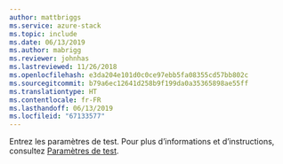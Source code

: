 ```yaml
---
author: mattbriggs
ms.service: azure-stack
ms.topic: include
ms.date: 06/13/2019
ms.author: mabrigg
ms.reviewer: johnhas
ms.lastreviewed: 11/26/2018
ms.openlocfilehash: e3da204e101d0c0ce97ebb5fa08355cd57bb802c
ms.sourcegitcommit: b79a6ec12641d258b9f199da0a35365898ae55ff
ms.translationtype: HT
ms.contentlocale: fr-FR
ms.lasthandoff: 06/13/2019
ms.locfileid: "67133577"
---
```

Entrez les paramètres de test. Pour plus d’informations et d’instructions, consultez [Paramètres de test](../azure-stack-vaas-parameters.md#test-parameters).